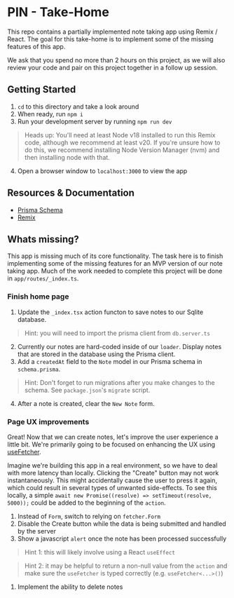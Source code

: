 # PIN - Take-Home

This repo contains a partially implemented note taking app using Remix / React. The goal for this take-home is to implement some of the missing features of this app.

We ask that you spend no more than 2 hours on this project, as we will also review your code and pair on this project together in a follow up session.

## Getting Started

1. `cd` to this directory and take a look around
2. When ready, run `npm i`
3. Run your development server by running `npm run dev`
> Heads up: You'll need at least Node v18 installed to run this Remix code, although we recommend at least v20. If you're unsure how to do this, we recommend installing Node Version Manager (nvm) and then installing node with that.
4. Open a browser window to `localhost:3000` to view the app

## Resources & Documentation

* [Prisma Schema](https://www.prisma.io/docs/concepts/components/prisma-schema)
* [Remix](https://remix.run/docs/en/main)

## Whats missing?

This app is missing much of its core functionality. The task here is to finish implementing some of the missing features for an MVP version of our note taking app. Much of the work needed to complete this project will be done in `app/routes/_index.ts`.

### Finish home page

1. Update the `_index.tsx` action functon to save notes to our Sqlite database. 
> Hint: you will need to import the prisma client from `db.server.ts`
2. Currently our notes are hard-coded inside of our `loader`. Display notes that are stored in the database using the Prisma client.
3. Add a `createdAt` field to the `Note` model in our Prisma schema in `schema.prisma`. 
> Hint: Don't forget to run migrations after you make changes to the schema. See `package.json`'s `migrate` script.
4. After a note is created, clear the `New Note` form.

### Page UX improvements

Great! Now that we can create notes, let's improve the user experience a little bit. We're primarily going to be focused on enhancing the UX using [useFetcher](https://remix.run/docs/en/main/hooks/use-fetcher).

Imagine we're building this app in a real environment, so we have to deal with more latency than locally. Clicking the "Create" button may not work instantaneously. This might accidentally cause the user to press it again, which could result in several types of unwanted side-effects. To see this locally, a simple `await new Promise((resolve) => setTimeout(resolve, 5000));` could be added to the beginning of the `action`.

1. Instead of `Form`, switch to relying on `fetcher.Form`
2. Disable the Create button while the data is being submitted and handled by the server
3. Show a javascript `alert` once the note has been processed successfully
> Hint 1: this will likely involve using a React `useEffect`

> Hint 2: it may be helpful to return a non-null value from the `action` and make sure the `useFetcher` is typed correctly (e.g. `useFetcher<...>()`)

1. Implement the ability to delete notes
